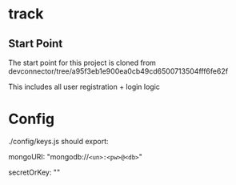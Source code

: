 # track

## Start Point

The start point for this project is cloned from devconnector/tree/a95f3eb1e900ea0cb49cd6500713504fff6fe62f

This includes all user registration + login logic

# Config

./config/keys.js should export:

mongoURI: "mongodb://`<un>:<pw>@<db>`"

secretOrKey: "<somesecret>"
